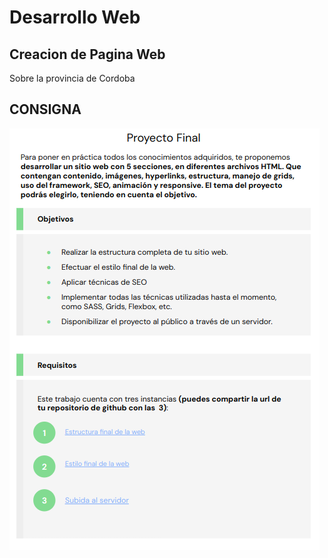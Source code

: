 # Desarrollo Web

## Creacion de Pagina Web 
Sobre la provincia de Cordoba 

## CONSIGNA
![Consignas del proyecto](img/consignas.png)
